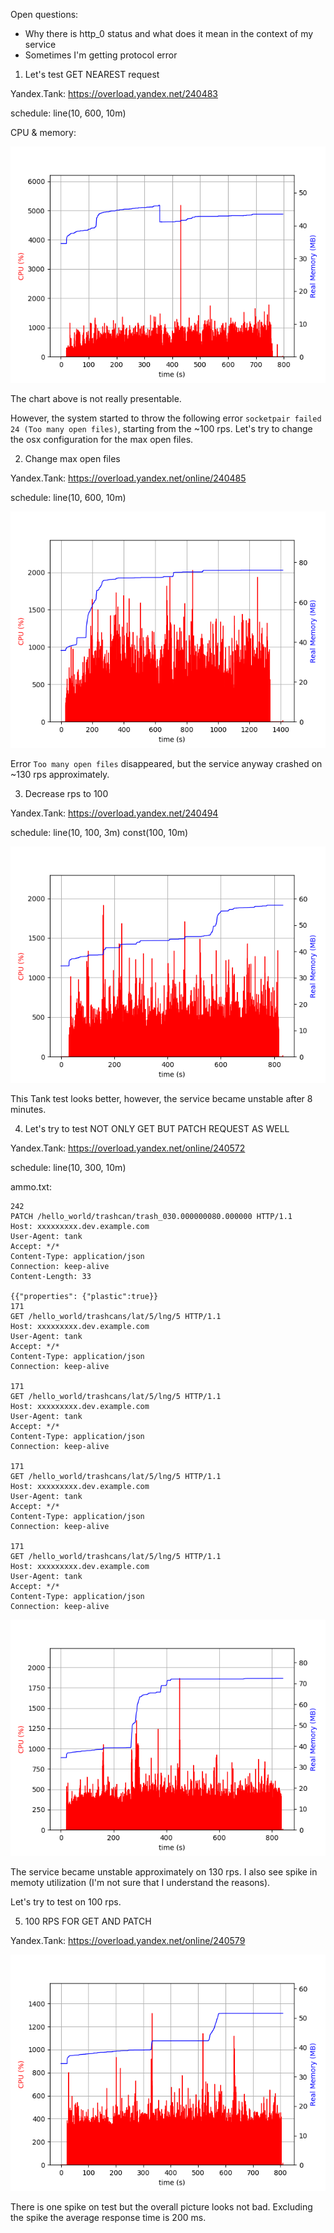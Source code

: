 
Open questions:

- Why there is http_0 status and what does it mean in the context of my service
- Sometimes I'm getting protocol error


1. Let's test GET NEAREST request

Yandex.Tank: https://overload.yandex.net/240483

schedule: line(10, 600, 10m)

CPU & memory:

![Alt text](/images/init_plot.png?raw=true)

The chart above is not really presentable.

However, the system started to throw the following error `socketpair failed 24 (Too many open files)`,
starting from the ~100 rps. 
Let's try to change the osx configuration for the max open files.


2. Change max open files

Yandex.Tank: https://overload.yandex.net/online/240485

schedule: line(10, 600, 10m)

![Alt text](/images/init_plot2.png?raw=true)

Error `Too many open files` disappeared, but the service anyway crashed on ~130 rps approximately.

3. Decrease rps to 100

Yandex.Tank: https://overload.yandex.net/240494

schedule: line(10, 100, 3m) const(100, 10m) 

![Alt text](/images/plot3.png?raw=true)

This Tank test looks better, however, the service became unstable after 8 minutes.


4. Let's try to test NOT ONLY GET BUT PATCH REQUEST AS WELL

Yandex.Tank: https://overload.yandex.net/online/240572

schedule: line(10, 300, 10m)

ammo.txt:
```
242 
PATCH /hello_world/trashcan/trash_030.000000080.000000 HTTP/1.1
Host: xxxxxxxxx.dev.example.com
User-Agent: tank
Accept: */*
Content-Type: application/json
Connection: keep-alive
Content-Length: 33

{{"properties": {"plastic":true}}
171 
GET /hello_world/trashcans/lat/5/lng/5 HTTP/1.1
Host: xxxxxxxxx.dev.example.com
User-Agent: tank
Accept: */*
Content-Type: application/json
Connection: keep-alive

171 
GET /hello_world/trashcans/lat/5/lng/5 HTTP/1.1
Host: xxxxxxxxx.dev.example.com
User-Agent: tank
Accept: */*
Content-Type: application/json
Connection: keep-alive

171 
GET /hello_world/trashcans/lat/5/lng/5 HTTP/1.1
Host: xxxxxxxxx.dev.example.com
User-Agent: tank
Accept: */*
Content-Type: application/json
Connection: keep-alive

171 
GET /hello_world/trashcans/lat/5/lng/5 HTTP/1.1
Host: xxxxxxxxx.dev.example.com
User-Agent: tank
Accept: */*
Content-Type: application/json
Connection: keep-alive

```


![Alt text](/images/plot4.png?raw=true)

The service became unstable approximately on 130 rps.
I also see spike in memoty utilization (I'm not sure that I understand the reasons).

Let's try to test on 100 rps.

5. 100 RPS FOR GET AND PATCH

Yandex.Tank: https://overload.yandex.net/online/240579

![Alt text](/images/plot5.png?raw=true)

There is one spike on test but the overall picture looks not bad.
Excluding the spike the average response time is 200 ms.
